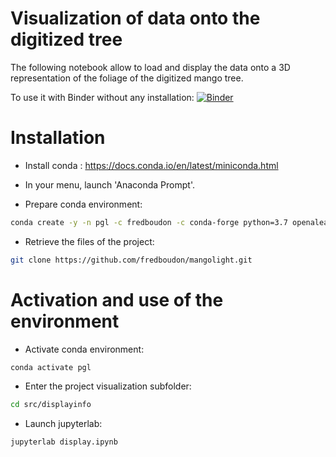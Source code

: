 # Visualization of data onto the digitized tree

The following notebook allow to load and display the data onto a 3D representation of the foliage of the digitized mango tree.

To use it with Binder without any installation: [![Binder](https://mybinder.org/badge_logo.svg)](https://mybinder.org/v2/gh/fredboudon/mangolight.git/master?urlpath=lab/tree/src%2Fdisplayinfo%2Fdisplay.ipynb)

# Installation

- Install conda : https://docs.conda.io/en/latest/miniconda.html

- In your menu, launch 'Anaconda Prompt'.

- Prepare conda environment: 

```bash
conda create -y -n pgl -c fredboudon -c conda-forge python=3.7 openalea.pgljupyter jupyterlab ipywidgets ipython=7 matplotlib git
```

- Retrieve the files of the project: 

```bash
git clone https://github.com/fredboudon/mangolight.git
```

# Activation and use of the environment

- Activate conda environment: 

```bash
conda activate pgl
```

- Enter the project visualization subfolder: 

```bash
cd src/displayinfo
```

- Launch jupyterlab: 

```bash
jupyterlab display.ipynb
```
